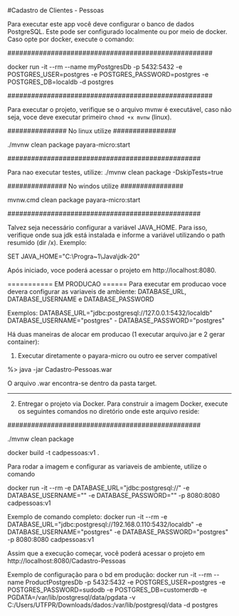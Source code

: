 #Cadastro de Clientes - Pessoas

Para executar este app você deve configurar o banco de dados PostgreSQL. Este pode ser configurado localmente ou por meio de docker.
Caso opte por docker, execute o comando:

####################################################

docker run -it  --rm   --name myPostgresDb    -p 5432:5432     -e POSTGRES_USER=postgres     -e POSTGRES_PASSWORD=postgres     -e POSTGRES_DB=localdb   -d  postgres

####################################################

Para executar o projeto, verifique se o arquivo mvnw é executável, caso não seja, voce deve executar primeiro `chmod +x mvnw` (linux).


############### No linux utilize ################

./mvnw clean package payara-micro:start

#################################################

Para nao executar testes, utilize: ./mvnw clean package -DskipTests=true

############### No windos utilize ################

mvnw.cmd clean package payara-micro:start

#################################################


Talvez seja necessário configurar a variável JAVA_HOME. Para isso, verifique onde sua jdk está instalada e informe a variável utilizando o path resumido (dir /x). Exemplo:

SET  JAVA_HOME="C:\Progra~1\Java\jdk-20"

Após iniciado, voce poderá acessar o projeto em http://localhost:8080.

===========  EM PRODUCAO ======
Para executar em producao voce devera configurar as variaveis de ambiente: DATABASE_URL, DATABASE_USERNAME e DATABASE_PASSWORD

Exemplos:
DATABASE_URL="jdbc:postgresql://127.0.0.1:5432/localdb" 
DATABASE_USERNAME="postgres" -
DATABASE_PASSWORD="postgres"

Há duas maneiras de alocar em producao (1 executar arquivo.jar e 2 gerar container):
1. Executar diretamente o payara-micro ou outro ee server compatível

%> java -jar <payara-micro> Cadastro-Pessoas.war

O arquivo .war encontra-se dentro da pasta target.

------------- -------- -------------- ------------- ------------- ------------- -------------

2. Entregar o projeto via Docker. Para construir a imagem Docker, execute os seguintes comandos no diretório onde este arquivo reside:

#################################################

./mvnw clean package 

docker build -t cadpessoas:v1 .

Para rodar a imagem e configurar as variaveis de ambiente, utilize o comando 

docker run -it --rm -e DATABASE_URL="jdbc:postgresql://<url do banco de dados>" -e DATABASE_USERNAME="<nome do usuario>" -e DATABASE_PASSWORD="<senha do usuario>" -p 8080:8080 cadpessoas:v1

Exemplo de comando completo:
docker run -it --rm -e DATABASE_URL="jdbc:postgresql://192.168.0.110:5432/localdb" -e DATABASE_USERNAME="postgres" -e DATABASE_PASSWORD="postgres" -p 8080:8080 cadpessoas:v1


Assim que a execução começar, você poderá acessar o projeto em http://localhost:8080/Cadastro-Pessoas

Exemplo de configuração para o bd em produção:
docker run -it  --rm   --name ProductPostgresDb    -p 5432:5432     -e POSTGRES_USER=postgres     -e POSTGRES_PASSWORD=sudodb     -e POSTGRES_DB=customerdb   -e PGDATA=/var/lib/postgresql/data/pgdata -v C:/Users/UTFPR/Downloads/dados:/var/lib/postgresql/data -d postgres